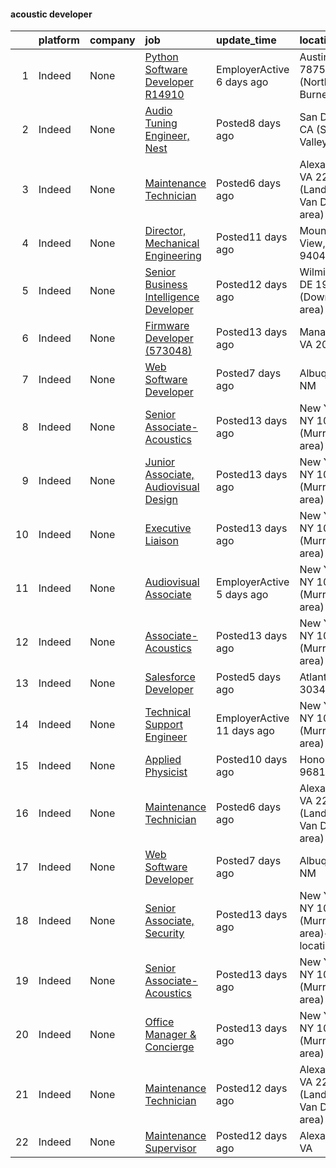 

#### acoustic developer <a name="acousticdeveloper" />
|    | platform   | company   | job                                                                                                                                                                                                                                                                                                                                                                                                                                                                                                                                                                                                          | update_time                | location                                         |
|---:|:-----------|:----------|:-------------------------------------------------------------------------------------------------------------------------------------------------------------------------------------------------------------------------------------------------------------------------------------------------------------------------------------------------------------------------------------------------------------------------------------------------------------------------------------------------------------------------------------------------------------------------------------------------------------|:---------------------------|:-------------------------------------------------|
|  1 | Indeed     | None      | [Python Software Developer R14910](https://www.indeed.com/company/Applied-Research-Laboratories/jobs/Python-Software-Developer-994a2fb66bf7173a?fccid=fc8fd5ed3b400347&vjs=3)                                                                                                                                                                                                                                                                                                                                                                                                                                | EmployerActive 6 days ago  | Austin, TX 78758 (North Burnet area)             |
|  2 | Indeed     | None      | [Audio Tuning Engineer, Nest](https://www.indeed.com/rc/clk?jk=ac0e26ee7f41aca5&fccid=a5b4499d9e91a5c6&vjs=3)                                                                                                                                                                                                                                                                                                                                                                                                                                                                                                | Posted8 days ago           | San Diego, CA (Sorrento Valley area)             |
|  3 | Indeed     | None      | [Maintenance Technician](https://www.indeed.com/pagead/clk?mo=r&ad=-6NYlbfkN0CGVoGcxvHHX_9D0UDBVd8LhMliRew9Jxg4AimwfvFddbeFUcrrs7Z1yDxRDdAGnUxD57Mb4G8SfQH-gAYQlKxUCtgz84AqCm0Do-Os6WLe7H96QCKgI_AtV22B5ZMl5z8UVjbA_JNgOGjxiJAsu7u2tAy8Tbgx7DCYS38V-JiEgsFC052WEZ5UG1lsWmk3o67obgo-HAbrBTSCew3N2CVTwf8CvH2O_i71l025V4XTTfUI3pVurYHgZjx_A35PJRvy9fyRe1I3epX8ZBSoOtmBUtVljjGbZaeD6rGd-vzdURV3BKOnznBVP8c4_kPJm5Bzs4GFW2EuN-or_icJWOHXVOYhp7Q-0-AKZekoOa-qCty_u3yLkc9U0o5rqR4XZNRrdvdtj4_jcfWF4inbDHY4MYO5PGAhZAnSrMQix04f6ehFzDOd-kP6fLHRi1TrpNxPQSOLLwu28P2LrQeq78eU-FIz7NyKNKuLj6gUO_dF-w==&p=2&fvj=1&vjs=3) | Posted6 days ago           | Alexandria, VA 22304 (Landmark-Van Dom area)     |
|  4 | Indeed     | None      | [Director, Mechanical Engineering](https://www.indeed.com/rc/clk?jk=4e76e70f974b474f&fccid=734cb5a01ee60f80&vjs=3)                                                                                                                                                                                                                                                                                                                                                                                                                                                                                           | Posted11 days ago          | Mountain View, CA 94043                          |
|  5 | Indeed     | None      | [Senior Business Intelligence Developer](https://www.indeed.com/rc/clk?jk=1c8bde8267a963a7&fccid=5bd99dfa21c8a490&vjs=3)                                                                                                                                                                                                                                                                                                                                                                                                                                                                                     | Posted12 days ago          | Wilmington, DE 19884 (Downtown area)             |
|  6 | Indeed     | None      | [Firmware Developer (573048)](https://www.indeed.com/rc/clk?jk=c0158cb2ffd0e957&fccid=8bae32f6c05ba571&vjs=3)                                                                                                                                                                                                                                                                                                                                                                                                                                                                                                | Posted13 days ago          | Manassas, VA 20110                               |
|  7 | Indeed     | None      | [Web Software Developer](https://www.indeed.com/rc/clk?jk=e60a417087d7f88f&fccid=507d90809954b59d&vjs=3)                                                                                                                                                                                                                                                                                                                                                                                                                                                                                                     | Posted7 days ago           | Albuquerque, NM                                  |
|  8 | Indeed     | None      | [Senior Associate- Acoustics](https://www.indeed.com/rc/clk?jk=1875f11d0d2e6d35&fccid=ee167795eb27358c&vjs=3)                                                                                                                                                                                                                                                                                                                                                                                                                                                                                                | Posted13 days ago          | New York, NY 10018 (Murray Hill area)            |
|  9 | Indeed     | None      | [Junior Associate, Audiovisual Design](https://www.indeed.com/rc/clk?jk=300d55fb1347ab90&fccid=ee167795eb27358c&vjs=3)                                                                                                                                                                                                                                                                                                                                                                                                                                                                                       | Posted13 days ago          | New York, NY 10018 (Murray Hill area)            |
| 10 | Indeed     | None      | [Executive Liaison](https://www.indeed.com/rc/clk?jk=17f1cd906a3e376b&fccid=ee167795eb27358c&vjs=3)                                                                                                                                                                                                                                                                                                                                                                                                                                                                                                          | Posted13 days ago          | New York, NY 10018 (Murray Hill area)            |
| 11 | Indeed     | None      | [Audiovisual Associate](https://www.indeed.com/rc/clk?jk=13ed9fa0bc480106&fccid=ee167795eb27358c&vjs=3)                                                                                                                                                                                                                                                                                                                                                                                                                                                                                                      | EmployerActive 5 days ago  | New York, NY 10018 (Murray Hill area)            |
| 12 | Indeed     | None      | [Associate- Acoustics](https://www.indeed.com/rc/clk?jk=231feb3aa1bc3fdc&fccid=ee167795eb27358c&vjs=3)                                                                                                                                                                                                                                                                                                                                                                                                                                                                                                       | Posted13 days ago          | New York, NY 10018 (Murray Hill area)            |
| 13 | Indeed     | None      | [Salesforce Developer](https://www.indeed.com/rc/clk?jk=af4ffd1a73c362e2&fccid=a1a21b2550e7871e&vjs=3)                                                                                                                                                                                                                                                                                                                                                                                                                                                                                                       | Posted5 days ago           | Atlanta, GA 30346                                |
| 14 | Indeed     | None      | [Technical Support Engineer](https://www.indeed.com/rc/clk?jk=95d35f10ffe4e473&fccid=ee167795eb27358c&vjs=3)                                                                                                                                                                                                                                                                                                                                                                                                                                                                                                 | EmployerActive 11 days ago | New York, NY 10018 (Murray Hill area)            |
| 15 | Indeed     | None      | [Applied Physicist](https://www.indeed.com/company/Oceanit/jobs/Applied-Physicist-51cf933648a4fd36?fccid=034f8cff1fde8afa&vjs=3)                                                                                                                                                                                                                                                                                                                                                                                                                                                                             | Posted10 days ago          | Honolulu, HI 96813                               |
| 16 | Indeed     | None      | [Maintenance Technician](https://www.indeed.com/company/Wesley-Property-Management-Company/jobs/Maintenance-Technician-bc222578ec010459?fccid=04640e43858ef7db&vjs=3)                                                                                                                                                                                                                                                                                                                                                                                                                                        | Posted6 days ago           | Alexandria, VA 22304 (Landmark-Van Dom area)     |
| 17 | Indeed     | None      | [Web Software Developer](https://www.indeed.com/rc/clk?jk=e60a417087d7f88f&fccid=507d90809954b59d&vjs=3)                                                                                                                                                                                                                                                                                                                                                                                                                                                                                                     | Posted7 days ago           | Albuquerque, NM                                  |
| 18 | Indeed     | None      | [Senior Associate, Security](https://www.indeed.com/rc/clk?jk=9fa784fee8a3cace&fccid=ee167795eb27358c&vjs=3)                                                                                                                                                                                                                                                                                                                                                                                                                                                                                                 | Posted13 days ago          | New York, NY 10018 (Murray Hill area)+1 location |
| 19 | Indeed     | None      | [Senior Associate- Acoustics](https://www.indeed.com/rc/clk?jk=1875f11d0d2e6d35&fccid=ee167795eb27358c&vjs=3)                                                                                                                                                                                                                                                                                                                                                                                                                                                                                                | Posted13 days ago          | New York, NY 10018 (Murray Hill area)            |
| 20 | Indeed     | None      | [Office Manager & Concierge](https://www.indeed.com/rc/clk?jk=ed6bc3a4ddea3d32&fccid=ee167795eb27358c&vjs=3)                                                                                                                                                                                                                                                                                                                                                                                                                                                                                                 | Posted13 days ago          | New York, NY 10018 (Murray Hill area)            |
| 21 | Indeed     | None      | [Maintenance Technician](https://www.indeed.com/rc/clk?jk=944df76f2da9fb17&fccid=a3b52e574cf11911&vjs=3)                                                                                                                                                                                                                                                                                                                                                                                                                                                                                                     | Posted12 days ago          | Alexandria, VA 22304 (Landmark-Van Dom area)     |
| 22 | Indeed     | None      | [Maintenance Supervisor](https://www.indeed.com/rc/clk?jk=28b50b2eba63c9b1&fccid=a3b52e574cf11911&vjs=3)                                                                                                                                                                                                                                                                                                                                                                                                                                                                                                     | Posted12 days ago          | Alexandria, VA                                   |